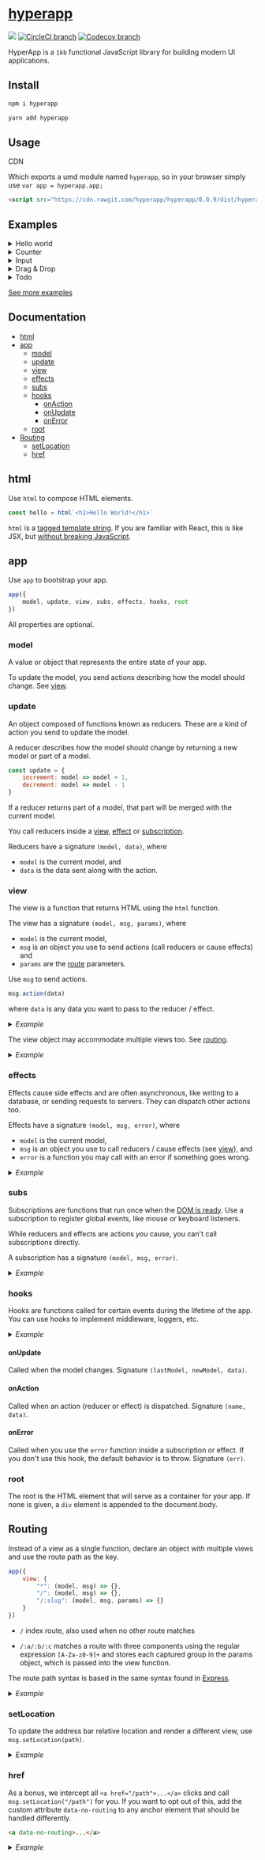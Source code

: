 # [hyperapp](https://hyperapp.gomix.me/)

[![](https://img.shields.io/npm/v/hyperapp.svg)](https://www.npmjs.org/package/hyperapp)
[![CircleCI branch](https://img.shields.io/circleci/project/github/hyperapp/hyperapp/master.svg)](https://circleci.com/gh/hyperapp/hyperapp)
[![Codecov branch](https://img.shields.io/codecov/c/github/hyperapp/hyperapp/master.svg)](https://codecov.io/gh/hyperapp/hyperapp)

HyperApp is a `1kb` functional JavaScript library for building modern UI applications.

## Install
```sh
npm i hyperapp
```

```sh
yarn add hyperapp
```

## Usage
CDN

Which exports a umd module named `hyperapp`, so in your browser simply use `var app = hyperapp.app;`
```html
<script src="https://cdn.rawgit.com/hyperapp/hyperapp/0.0.9/dist/hyperapp.min.js"></script>
```

## Examples

<details>
<summary>Hello world</summary>

```js
app({
    model: "Hi.",
    view: model => html`<h1>${model}</h1>`
})
```

[View online](http://codepen.io/jbucaran/pen/Qdwpxy?editors=0010)
</details>


<details>
<summary>Counter</summary>

```js
app({
    model: 0,
    update: {
        add: model => model + 1,
        sub: model => model - 1
    },
    view: (model, msg) => html`
        <div>
            <button onclick=${msg.add}>+</button>
            <h1>${model}</h1>
            <button onclick=${msg.sub} disabled=${model <= 0}>-</button>
        </div>`
})
```

[View online](http://codepen.io/jbucaran/pen/zNxZLP?editors=0010)
</details>


<details>
<summary>Input</summary>

```js
app({
    model: "",
    update: {
        text: (_, value) => value
    },
    view: (model, msg) => html`
        <div>
            <h1>Hi${model ? " " + model : ""}.</h1>
            <input oninput=${e => msg.text(e.target.value)} />
        </div>`
})
```

[View online](http://codepen.io/jbucaran/pen/ggbmdN?editors=0010#)
</details>



<details>
<summary>Drag & Drop</summary>

```js
const model = {
    dragging: false,
    position: {
        x: 0, y: 0, offsetX: 0, offsetY: 0
    }
}

const view = (model, msg) => html`
    <div
        onmousedown=${e => msg.drag({
            position: {
                x: e.pageX, y: e.pageY, offsetX: e.offsetX, offsetY: e.offsetY
            }
        })}
        style=${{
            userSelect: "none",
            cursor: "move",
            position: "absolute",
            padding: "10px",
            left: `${model.position.x - model.position.offsetX}px`,
            top: `${model.position.y - model.position.offsetY}px`,
            backgroundColor: model.dragging ? "gold" : "deepskyblue"
        }}
    >Drag Me!
    </div>`

const update = {
    drop: model => ({ dragging: false }),
    drag: (model, { position }) => ({ dragging: true, position }),
    move: (model, { x, y }) => model.dragging
        ? ({ position: { ...model.position, x, y } })
        : model
}

const subs = [
    (_, msg) => addEventListener("mouseup", msg.drop),
    (_, msg) => addEventListener("mousemove", e =>
        msg.move({ x: e.pageX, y: e.pageY }))
]

app({ model, view, update, subs })
```

[View online](http://codepen.io/jbucaran/pen/apzYvo?editors=0010)
</details>


<details>
<summary>Todo</summary>

```js
const FilterInfo = { All: 0, Todo: 1, Done: 2 }

const model = {
    todos: [],
    filter: FilterInfo.All,
    input: "",
    placeholder: "Add new todo!"
}

const view = (model, msg) => {
    return html`
        <div>
            <h1>Todo</h1>
            <p>
                Show: ${
                Object.keys(FilterInfo)
                    .filter(key => FilterInfo[key] !== model.filter)
                    .map(key => html`
                        <span><a href="#" onclick=${_ => msg.filter({
                            value: FilterInfo[key]
                        })}>${key}</a> </span>
                    `)}
            </p>

            <p><ul>
                ${model.todos
                    .filter(t =>
                        model.filter === FilterInfo.Done
                            ? t.done :
                        model.filter === FilterInfo.Todo
                            ? !t.done :
                        model.filter === FilterInfo.All)
                    .map(t => html`
                        <li style=${{
                                color: t.done ? "gray" : "black",
                                textDecoration: t.done ? "line-through" : "none"
                            }}
                            onclick=${e => msg.toggle({
                                value: t.done,
                                id: t.id
                            })}>${t.value}
                        </li>`)}
            </ul></p>

            <p>
                <input
                    type="text"
                    onkeyup=${e => e.keyCode === 13 ? msg.add() : ""}
                    oninput=${e => msg.input({ value: e.target.value })}
                    value=${model.input}
                    placeholder=${model.placeholder}
                />
                <button onclick=${msg.add}>add</button>
            </p>
        </div>`
}

const update = {
    add: model => ({
        input: "",
        todos: model.todos.concat({
            done: false,
            value: model.input,
            id: model.todos.length + 1
        })
    }),
    toggle: (model, { id, value }) => ({
        todos: model.todos.map(t =>
            id === t.id
                ? Object.assign({}, t, { done: !value })
                : t)
    }),
    input: (model, { value }) => ({ input: value }),
    filter: (model, { value }) => ({ filter: value })
}

app({ model, view, update })
```

[View online](http://codepen.io/jbucaran/pen/zNxRLy?editors=0010)
</details>

[See more examples](https://hyperapp.gomix.me/)


## Documentation
* [html](#html)
* [app](#app)
    * [model](#model)
    * [update](#update)
    * [view](#view)
    * [effects](#effects)
    * [subs](#subs)
    * [hooks](#hooks)
        * [onAction](#onaction)
        * [onUpdate](#onupdate)
        * [onError](#onerror)
    * [root](#root)
* [Routing](#routing)
    * [setLocation](#setlocation)
    * [href](#href)

## html

Use `html` to compose HTML elements.

```js
const hello = html`<h1>Hello World!</h1>`
```

`html` is a [tagged template string](https://developer.mozilla.org/en-US/docs/Web/JavaScript/Reference/Template_literals). If you are familiar with React, this is like JSX, but [without breaking JavaScript](https://github.com/substack/hyperx/issues/2).

## app

Use `app` to bootstrap your app.

```js
app({
    model, update, view, subs, effects, hooks, root
})
```

All properties are optional.

### model

A value or object that represents the entire state of your app.

To update the model, you send actions describing how the model should change. See [view](#view).

### update

An object composed of functions known as reducers. These are a kind of action you send to update the model.

A reducer describes how the model should change by returning a new model or part of a model.

```js
const update = {
    increment: model => model + 1,
    decrement: model => model - 1
}
```

If a reducer returns part of a model, that part will be merged with the current model.

You call reducers inside a [view](#view), [effect](#effect) or [subscription](#subs).

Reducers have a signature `(model, data)`, where

* `model` is the current model, and
* `data` is the data sent along with the action.

### view

The view is a function that returns HTML using the `html` function.

The view has a signature `(model, msg, params)`, where

* `model` is the current model,
* `msg` is an object you use to send actions (call reducers or cause effects) and
* `params` are the [route](#routing) parameters.

Use `msg` to send actions.

```js
msg.action(data)
```

where `data` is any data you want to pass to the reducer / effect.

<details>
<summary><i>Example</i></summary>

```js
app({
    model: true,
    view: (model, msg) => html`<button onclick=${msg.toggle}>${model+""}</button>`,
    update: {
        toggle: model => !model
    }
})
```

[View online](http://codepen.io/jbucaran/pen/ZLGGzy?editors=0010)
</details>

The view object may accommodate multiple views too. See [routing](#routing).

<details>
<summary><i>Example</i></summary>

```js
app({
    view: {
        "/": _ => html`<h1>Home</h1>`,
        "/about": _ => html`<h1>About</h1>`
    }
})
```

[View online](https://hyperapp-simple-routing.gomix.me/)
</details>

### effects

Effects cause side effects and are often asynchronous, like writing to a database, or sending requests to servers. They can dispatch other actions too.

Effects have a signature `(model, msg, error)`, where

* `model` is the current model,
* `msg` is an object you use to call reducers / cause effects (see [view](#view)), and
* `error` is a function you may call with an error if something goes wrong.

<details>
<summary><i>Example</i></summary>

```js
const wait = time => new Promise(resolve => setTimeout(_ => resolve(), time))

const model = {
    counter: 0,
    waiting: false
}

const view = (model, msg) =>
    html`
        <button
            onclick=${msg.waitThenAdd}
            disabled=${model.waiting}>${model.counter}
        </button>`


const update = {
    add: model => ({ counter: model.counter + 1 }),
    toggle: model => ({ waiting: !model.waiting})
}

const effects = {
    waitThenAdd: (model, msg) => {
        msg.toggle()
        wait(1000).then(msg.add).then(msg.toggle)
    }
}

app({ model, view, update, effects })
```

[View online](http://codepen.io/jbucaran/pen/jyEKmw?editors=0010)
</details>

### subs

Subscriptions are functions that run once when the [DOM is ready](https://developer.mozilla.org/en-US/docs/Web/Events/DOMContentLoaded). Use a subscription to register global events, like mouse or keyboard listeners.

While reducers and effects are actions _you_ cause, you can't call subscriptions directly.

A subscription has a signature `(model, msg, error)`.

<details>
<summary><i>Example</i></summary>

```js
app({
    model: { x: 0, y: 0 },
    update: {
        move: (_, { x, y }) => ({ x, y })
    },
    view: model => html`<h1>${model.x}, ${model.y}</h1>`,
    subs: [
        (_, msg) => addEventListener("mousemove", e => msg.move({ x: e.clientX, y: e.clientY }))
    ]
})
```

[View online](http://codepen.io/jbucaran/pen/Bpyraw?editors=0010)
</details>


### hooks

Hooks are functions called for certain events during the lifetime of the app. You can use hooks to implement middleware, loggers, etc.


<details>
<summary><i>Example</i></summary>

```js
app({
    model: true,
    view: (model, msg) => html`
        <div>
            <button onclick=${msg.doSomething}>Log</button>
            <button onclick=${msg.boom}>Error</button>
        </div>`,
    update: {
        doSomething: model => !model,
    },
    effects: {
        boom: (model, msg, data, err) => setTimeout(_ => err(Error("BOOM")), 1000)
    },
    hooks: {
        onError: e =>
            console.log("[Error] %c%s", "color: red", e),
        onAction: name =>
            console.log("[Action] %c%s", "color: blue", name),
        onUpdate: (last, model) =>
            console.log("[Update] %c%s -> %c%s", "color: gray", last, "color: blue", model)
    }
})
```

[View online](http://codepen.io/jbucaran/pen/xgbzEy?editors=0010)
</details>

#### onUpdate

Called when the model changes. Signature `(lastModel, newModel, data)`.

#### onAction

Called when an action (reducer or effect) is dispatched. Signature `(name, data)`.

#### onError

Called when you use the `error` function inside a subscription or effect. If you don't use this hook, the default behavior is to throw. Signature `(err)`.

### root

The root is the HTML element that will serve as a container for your app. If none is given, a `div` element is appended to the document.body.

## Routing

Instead of a view as a single function, declare an object with multiple views and use the route path as the key.

```js
app({
    view: {
        "*": (model, msg) => {},
        "/": (model, msg) => {},
        "/:slug": (model, msg, params) => {}
    }
})
```

* `/` index route, also used when no other route matches

* `/:a/:b/:c` matches a route with three components using the regular expression `[A-Za-z0-9]+` and stores each captured group in the params object, which is passed into the view function.

The route path syntax is based in the same syntax found in [Express](https://expressjs.com/en/guide/routing.html).


<details>
<summary><i>Example</i></summary>

```js
const { app, html } = require("hyperapp")
const anchor = n => html`<h1><a href=${"/" + n}>${n}</a></h1>`

app({
    view: {
        "/": _ => anchor(Math.floor(Math.random() * 999)),
        "/:key": (model, msg, { key }) => html`
            <div>
                <h1>${key}</h1>
                <a href="/">Back</a>
            </div>`
    }
})
```

[View online](https://hyperapp-routing.gomix.me/)
</details>

### setLocation

To update the address bar relative location and render a different view, use `msg.setLocation(path)`.

<details>
<summary><i>Example</i></summary>

```js
app({
    view: {
      "/": (model, msg) => html`
        <div>
          <h1>Home</h1>
          <button onclick=${_ => msg.setLocation("/about")}>About</button>
        </div>`,
      "/about": (model, msg) => html`
        <div>
          <h1>About</h1>
          <button onclick=${_ => msg.setLocation("/")}>Home</button>
        </div>`
    }
})
```

[View online](https://hyperapp-set-location.gomix.me/)
</details>

### href

As a bonus, we intercept all `<a href="/path">...</a>` clicks and call `msg.setLocation("/path")` for you. If you want to opt out of this, add the custom attribute `data-no-routing` to any anchor element that should be handled differently.

```html
<a data-no-routing>...</a>
```

<details>
<summary><i>Example</i></summary>

```js
app({
    view: {
      "/": (model, msg) => html`
        <div>
          <h1>Home</h1>
          <a href="/about">About</a>
        </div>`,
      "/about": (model, msg) => html`
        <div>
          <h1>About</h1>
          <a href="/">Home</a>
        </div>`
    }
})
```

[View online](https://hyperapp-href.gomix.me/)
</details>

